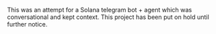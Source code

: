 This was an attempt for a Solana telegram bot + agent which was conversational and kept context. This project has been put on hold until further notice.
